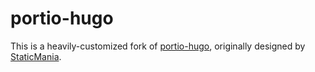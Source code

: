 # portio-hugo

This is a heavily-customized fork of
[portio-hugo](https://github.com/StaticMania/portio-hugo), originally designed
by [StaticMania](https://www.staticmania.com/).
